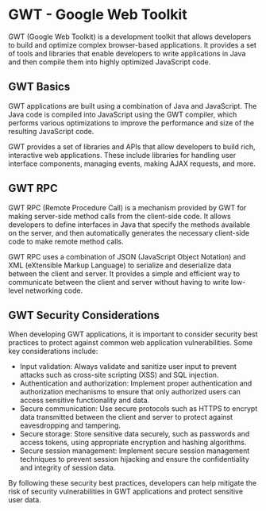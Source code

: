 # GWT - Google Web Toolkit

GWT (Google Web Toolkit) is a development toolkit that allows developers to build and optimize complex browser-based applications. It provides a set of tools and libraries that enable developers to write applications in Java and then compile them into highly optimized JavaScript code.

## GWT Basics

GWT applications are built using a combination of Java and JavaScript. The Java code is compiled into JavaScript using the GWT compiler, which performs various optimizations to improve the performance and size of the resulting JavaScript code.

GWT provides a set of libraries and APIs that allow developers to build rich, interactive web applications. These include libraries for handling user interface components, managing events, making AJAX requests, and more.

## GWT RPC

GWT RPC (Remote Procedure Call) is a mechanism provided by GWT for making server-side method calls from the client-side code. It allows developers to define interfaces in Java that specify the methods available on the server, and then automatically generates the necessary client-side code to make remote method calls.

GWT RPC uses a combination of JSON (JavaScript Object Notation) and XML (eXtensible Markup Language) to serialize and deserialize data between the client and server. It provides a simple and efficient way to communicate between the client and server without having to write low-level networking code.

## GWT Security Considerations

When developing GWT applications, it is important to consider security best practices to protect against common web application vulnerabilities. Some key considerations include:

- Input validation: Always validate and sanitize user input to prevent attacks such as cross-site scripting (XSS) and SQL injection.
- Authentication and authorization: Implement proper authentication and authorization mechanisms to ensure that only authorized users can access sensitive functionality and data.
- Secure communication: Use secure protocols such as HTTPS to encrypt data transmitted between the client and server to protect against eavesdropping and tampering.
- Secure storage: Store sensitive data securely, such as passwords and access tokens, using appropriate encryption and hashing algorithms.
- Secure session management: Implement secure session management techniques to prevent session hijacking and ensure the confidentiality and integrity of session data.

By following these security best practices, developers can help mitigate the risk of security vulnerabilities in GWT applications and protect sensitive user data.
